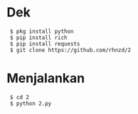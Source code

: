 # Dek
```
 $ pkg install python
 $ pip install rich 
 $ pip install requests 
 $ git clone https://github.com/rhnzd/2
 ```

# Menjalankan
```
 $ cd 2
 $ python 2.py
```
